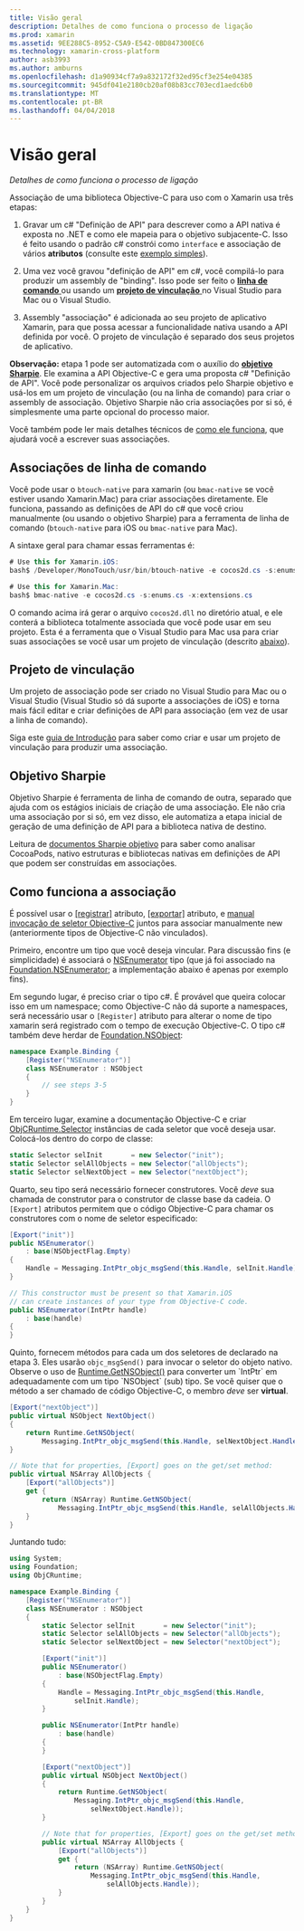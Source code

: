 ```yaml
---
title: Visão geral
description: Detalhes de como funciona o processo de ligação
ms.prod: xamarin
ms.assetid: 9EE288C5-8952-C5A9-E542-0BD847300EC6
ms.technology: xamarin-cross-platform
author: asb3993
ms.author: amburns
ms.openlocfilehash: d1a90934cf7a9a832172f32ed95cf3e254e04385
ms.sourcegitcommit: 945df041e2180cb20af08b83cc703ecd1aedc6b0
ms.translationtype: MT
ms.contentlocale: pt-BR
ms.lasthandoff: 04/04/2018
---
```

# <a name="overview"></a>Visão geral

_Detalhes de como funciona o processo de ligação_

Associação de uma biblioteca Objective-C para uso com o Xamarin usa três etapas:

1. Gravar um c# "Definição de API" para descrever como a API nativa é exposta no .NET e como ele mapeia para o objetivo subjacente-C. Isso é feito usando o padrão c# constrói como `interface` e associação de vários **atributos** (consulte este [exemplo simples](~/cross-platform/macios/binding/objective-c-libraries.md#Binding_an_API)).

2. Uma vez você gravou "definição de API" em c#, você compilá-lo para produzir um assembly de "binding". Isso pode ser feito o [ **linha de comando** ](#commandline) ou usando um [ **projeto de vinculação** ](#bindingproject) no Visual Studio para Mac ou o Visual Studio.

3. Assembly "associação" é adicionada ao seu projeto de aplicativo Xamarin, para que possa acessar a funcionalidade nativa usando a API definida por você.
  O projeto de vinculação é separado dos seus projetos de aplicativo.

**Observação:** etapa 1 pode ser automatizada com o auxílio do [ **objetivo Sharpie**](#objectivesharpie). Ele examina a API Objective-C e gera uma proposta c# "Definição de API". Você pode personalizar os arquivos criados pelo Sharpie objetivo e usá-los em um projeto de vinculação (ou na linha de comando) para criar o assembly de associação. Objetivo Sharpie não cria associações por si só, é simplesmente uma parte opcional do processo maior.

Você também pode ler mais detalhes técnicos de [como ele funciona](#howitworks), que ajudará você a escrever suas associações.

<a name="Command_Line_Bindings" /><a name="commandline" />

## <a name="command-line-bindings"></a>Associações de linha de comando

Você pode usar o `btouch-native` para xamarin (ou `bmac-native` se você estiver usando Xamarin.Mac) para criar associações diretamente. Ele funciona, passando as definições de API do c# que você criou manualmente (ou usando o objetivo Sharpie) para a ferramenta de linha de comando (`btouch-native` para iOS ou `bmac-native` para Mac).


A sintaxe geral para chamar essas ferramentas é:

```csharp
# Use this for Xamarin.iOS:
bash$ /Developer/MonoTouch/usr/bin/btouch-native -e cocos2d.cs -s:enums.cs -x:extensions.cs
```

```csharp
# Use this for Xamarin.Mac:
bash$ bmac-native -e cocos2d.cs -s:enums.cs -x:extensions.cs
```

O comando acima irá gerar o arquivo `cocos2d.dll` no diretório atual, e ele conterá a biblioteca totalmente associada que você pode usar em seu projeto. Esta é a ferramenta que o Visual Studio para Mac usa para criar suas associações se você usar um projeto de vinculação (descrito [abaixo](#bindingproject)).


<a name="bindingproject" />

## <a name="binding-project"></a>Projeto de vinculação

Um projeto de associação pode ser criado no Visual Studio para Mac ou o Visual Studio (Visual Studio só dá suporte a associações de iOS) e torna mais fácil editar e criar definições de API para associação (em vez de usar a linha de comando).

Siga este [guia de Introdução](~/cross-platform/macios/binding/objective-c-libraries.md#Getting_Started) para saber como criar e usar um projeto de vinculação para produzir uma associação.

<a name="objectivesharpie" />

## <a name="objective-sharpie"></a>Objetivo Sharpie

Objetivo Sharpie é ferramenta de linha de comando de outra, separado que ajuda com os estágios iniciais de criação de uma associação. Ele não cria uma associação por si só, em vez disso, ele automatiza a etapa inicial de geração de uma definição de API para a biblioteca nativa de destino.

Leitura de [documentos Sharpie objetivo](~/cross-platform/macios/binding/objective-sharpie/index.md) para saber como analisar CocoaPods, nativo estruturas e bibliotecas nativas em definições de API que podem ser construídas em associações.

<a name="howitworks" />

## <a name="how-binding-works"></a>Como funciona a associação

É possível usar o [[registrar]](https://developer.xamarin.com/api/type/Foundation.RegisterAttribute/) atributo, [[exportar]](https://developer.xamarin.com/api/type/Foundation.ExportAttribute/) atributo, e [manual invocação de seletor Objective-C](~/ios/internals/objective-c-selectors.md) juntos para associar manualmente new (anteriormente tipos de Objective-C não vinculados).

Primeiro, encontre um tipo que você deseja vincular. Para discussão fins (e simplicidade) é associará o [NSEnumerator](http://developer.apple.com/iphone/library/documentation/Cocoa/Reference/Foundation/Classes/NSEnumerator_Class/Reference/Reference.html) tipo (que já foi associado na [Foundation.NSEnumerator](https://developer.xamarin.com/api/type/Foundation.NSEnumerator/); a implementação abaixo é apenas por exemplo fins).

Em segundo lugar, é preciso criar o tipo c#. É provável que queira colocar isso em um namespace; como Objective-C não dá suporte a namespaces, será necessário usar o `[Register]` atributo para alterar o nome de tipo xamarin será registrado com o tempo de execução Objective-C. O tipo c# também deve herdar de [Foundation.NSObject](https://developer.xamarin.com/api/type/Foundation.NSObject/):

```csharp
namespace Example.Binding {
    [Register("NSEnumerator")]
    class NSEnumerator : NSObject
    {
        // see steps 3-5
    }
}
```

Em terceiro lugar, examine a documentação Objective-C e criar [ObjCRuntime.Selector](https://developer.xamarin.com/api/type/ObjCRuntime.Selector/) instâncias de cada seletor que você deseja usar. Colocá-los dentro do corpo de classe:

```csharp
static Selector selInit       = new Selector("init");
static Selector selAllObjects = new Selector("allObjects");
static Selector selNextObject = new Selector("nextObject");
```

Quarto, seu tipo será necessário fornecer construtores. Você *deve* sua chamada de construtor para o construtor de classe base da cadeia. O `[Export]` atributos permitem que o código Objective-C para chamar os construtores com o nome de seletor especificado:

```csharp
[Export("init")]
public NSEnumerator()
    : base(NSObjectFlag.Empty)
{
    Handle = Messaging.IntPtr_objc_msgSend(this.Handle, selInit.Handle);
}
```

```csharp
// This constructor must be present so that Xamarin.iOS
// can create instances of your type from Objective-C code.
public NSEnumerator(IntPtr handle)
    : base(handle)
{
}
```

Quinto, fornecem métodos para cada um dos seletores de declarado na etapa 3. Eles usarão `objc_msgSend()` para invocar o seletor do objeto nativo. Observe o uso de [Runtime.GetNSObject()](https://developer.xamarin.com/api/member/ObjCRuntime.Runtime.GetNSObject/(System.IntPtr)) para converter um `IntPtr` em adequadamente com um tipo `NSObject` (sub) tipo. Se você quiser que o método a ser chamado de código Objective-C, o membro *deve* ser **virtual**.

```csharp
[Export("nextObject")]
public virtual NSObject NextObject()
{
    return Runtime.GetNSObject(
        Messaging.IntPtr_objc_msgSend(this.Handle, selNextObject.Handle));
}
```

```csharp
// Note that for properties, [Export] goes on the get/set method:
public virtual NSArray AllObjects {
    [Export("allObjects")]
    get {
        return (NSArray) Runtime.GetNSObject(
            Messaging.IntPtr_objc_msgSend(this.Handle, selAllObjects.Handle));
    }
}
```

Juntando tudo:

```csharp
using System;
using Foundation;
using ObjCRuntime;

namespace Example.Binding {
    [Register("NSEnumerator")]
    class NSEnumerator : NSObject
    {
        static Selector selInit       = new Selector("init");
        static Selector selAllObjects = new Selector("allObjects");
        static Selector selNextObject = new Selector("nextObject");

        [Export("init")]
        public NSEnumerator()
            : base(NSObjectFlag.Empty)
        {
            Handle = Messaging.IntPtr_objc_msgSend(this.Handle,
                selInit.Handle);
        }

        public NSEnumerator(IntPtr handle)
            : base(handle)
        {
        }

        [Export("nextObject")]
        public virtual NSObject NextObject()
        {
            return Runtime.GetNSObject(
                Messaging.IntPtr_objc_msgSend(this.Handle,
                    selNextObject.Handle));
        }

        // Note that for properties, [Export] goes on the get/set method:
        public virtual NSArray AllObjects {
            [Export("allObjects")]
            get {
                return (NSArray) Runtime.GetNSObject(
                    Messaging.IntPtr_objc_msgSend(this.Handle,
                        selAllObjects.Handle));
            }
        }
    }
}
```

